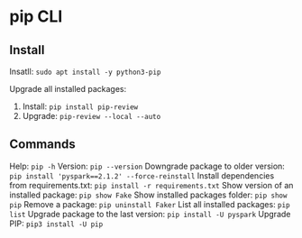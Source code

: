 # pip CLI

## Install
Insatll: `sudo apt install -y python3-pip`

Upgrade all installed packages:
1. Install: `pip install pip-review`
2. Upgrade: `pip-review --local --auto`

## Commands
Help: `pip -h`
Version: `pip --version`
Downgrade package to older version: `pip install 'pyspark==2.1.2' --force-reinstall`
Install dependencies from requirements.txt: `pip install -r requirements.txt`
Show version of an installed package: `pip show Fake`
Show installed packages folder: `pip show pip` 
Remove a package: `pip uninstall Faker`
List all installed packages: `pip list`
Upgrade package to the last version: `pip install -U pyspark`
Upgrade PIP: `pip3 install -U pip`
